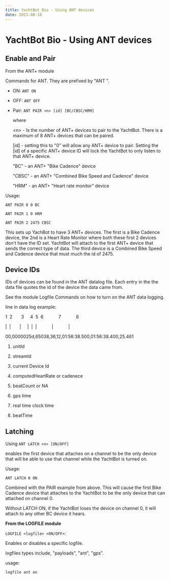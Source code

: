```yaml
---
title: YachtBot Bio - Using ANT devices
date: 2021-08-18
---
```


# YachtBot Bio - Using ANT devices

## Enable and Pair

From the ANT+ module

Commands for ANT. They are prefixed by "ANT ".

- ON: ```ANT ON```
- OFF: ```ANT OFF```
- Pair: ```ANT PAIR <n> [id] [BC/CBSC/HRM]```
    
    where
    
    <n\> - Is the number of ANT+ devices to pair to the YachtBot. There is a maximum of 8 ANT+ devices that can be paired.

    \[id\] - setting this to "0" will allow any ANT+ device to pair. Setting the \[id\] of a specific ANT+ device ID will lock the YachtBot to only listen to that ANT+ device.

    "BC" - an ANT+ "Bike Cadence" device

    "CBSC" - an ANT+ "Combined Bike Speed and Cadence" device

    "HRM" - an ANT+ "Heart rate monitor" device

Usage:

```
ANT PAIR 0 0 BC

ANT PAIR 1 0 HRM

ANT PAIR 2 2475 CBSC
```

This sets up YachBot to have 3 ANT+ devices. The first is a Bike Cadence device, the 2nd is a Heart Rate Monitor where both these first 2 devices don't have the ID set. YachtBot will attach to the first ANT+ device that sends the correct type of data. The third device is a Combined Bike Speed and Cadence device that must much the id of 2475.

## Device IDs

IDs of devices can be found in the ANT datalog file. Each entry in the the data file quotes the id of the device the data came from.

See the module Logfile Commands on how to turn on the ANT data logging.

line in data log example:

1  2       3     4  5  6            7            8

|  |       |     |  |  |            |            |

00,0000025d,65038,36,12,01:56:38.500,01:56:38.400,25.461

1. unitId

1. streamId

1. current Device Id

1. computedHeartRate or cadenece

1. beatCount or NA

1. gps time

1. real time clock time

1. beatTime

## Latching
Using 
```ANT LATCH <n> [ON/OFF]```

enables the first device that attaches on a channel to be the only device that will be able to use that channel while the YachtBot is turned on.

Usage:

```ANT LATCH 0 ON```

Combined with the PAIR example from above. This will cause the first Bike Cadence device that attaches to the YachtBot to be the only device that can attached on channel 0.

Without LATCH ON, if the YachtBot loses the device on channel 0, it will attach to any other BC device it hears.

**From the LOGFILE module**

```LOGFILE <logfile> <ON/OFF>```:

Enables or disables a specific logfile.

logfiles types include, "payloads", "ant", "gps".

usage:

```logfile ant on```
